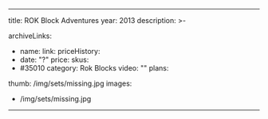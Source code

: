 
---
title: ROK Block Adventures
year: 2013
description: >-
  
archiveLinks:
  - name: 
    link: 
priceHistory:
  - date: "?"
    price: 
skus:
  - #35010
category: Rok Blocks
video: ""
plans:

thumb: /img/sets/missing.jpg
images:
  -  /img/sets/missing.jpg
---
